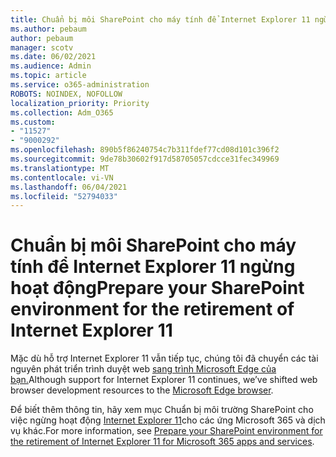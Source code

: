 ```yaml
---
title: Chuẩn bị môi SharePoint cho máy tính để Internet Explorer 11 ngừng hoạt động
ms.author: pebaum
author: pebaum
manager: scotv
ms.date: 06/02/2021
ms.audience: Admin
ms.topic: article
ms.service: o365-administration
ROBOTS: NOINDEX, NOFOLLOW
localization_priority: Priority
ms.collection: Adm_O365
ms.custom:
- "11527"
- "9000292"
ms.openlocfilehash: 890b5f86240754c7b311fdef77cd08d101c396f2
ms.sourcegitcommit: 9de78b30602f917d58705057cdcce31fec349969
ms.translationtype: MT
ms.contentlocale: vi-VN
ms.lasthandoff: 06/04/2021
ms.locfileid: "52794033"
---
```

# <a name="prepare-your-sharepoint-environment-for-the-retirement-of-internet-explorer-11"></a><span data-ttu-id="35887-102">Chuẩn bị môi SharePoint cho máy tính để Internet Explorer 11 ngừng hoạt động</span><span class="sxs-lookup"><span data-stu-id="35887-102">Prepare your SharePoint environment for the retirement of Internet Explorer 11</span></span>

<span data-ttu-id="35887-103">Mặc dù hỗ trợ Internet Explorer 11 vẫn tiếp tục, chúng tôi đã chuyển các tài nguyên phát triển trình duyệt web [sang trình Microsoft Edge của bạn.](https://www.microsoft.com/edge/business)</span><span class="sxs-lookup"><span data-stu-id="35887-103">Although support for Internet Explorer 11 continues, we’ve shifted web browser development resources to the [Microsoft Edge browser](https://www.microsoft.com/edge/business).</span></span> 

<span data-ttu-id="35887-104">Để biết thêm thông tin, hãy xem mục Chuẩn bị môi trường SharePoint cho việc ngừng hoạt động [Internet Explorer 11](/sharepoint/prepare-ie11)cho các ứng Microsoft 365 và dịch vụ khác.</span><span class="sxs-lookup"><span data-stu-id="35887-104">For more information, see [Prepare your SharePoint environment for the retirement of Internet Explorer 11 for Microsoft 365 apps and services](/sharepoint/prepare-ie11).</span></span>

